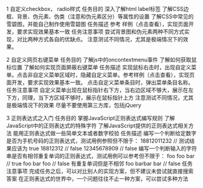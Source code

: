 1 自定义checkbox， radio样式
任务目的
深入了解html label标签
了解CSS边框、背景、伪元素、伪类（注意和伪元素区分）等属性的设置
了解CSS中常见的雪碧图，并能自己制作使用雪碧图
任务描述
参考 样例（点击查看），实现页面开发，要求实现效果基本一致
任务注意事项
尝试背景图和伪元素两种不同方式实现，对比两种方式各自的优缺点。
注意测试不同情况，尤其是极端情况下的效果。

2 自定义网页右键菜单
任务目的
了解js中的oncontextmenu事件
了解如何获取鼠标位置
了解如何实现页面屏蔽右键菜单
任务描述
实现鼠标右击时，出现自定义菜单。点击非自定义菜单区域时，隐藏自定义菜单。参考样例（点击查看），实现页面开发，要求实现效果基本一致。
点击自定义菜单条目时，弹出菜单条目名称。
任务注意事项
自定义菜单出现在鼠标指针右下方，当右边区域不够大，展示在左下方，同理，当下方区域不够时，展示在鼠标指针上方
注意测试不同情况，尤其是极端情况下的效果
尽量不要使用第三方库，包括jQuery

3 正则表达式之入门
任务目的
掌握JavaScript正则表达式编写规则
了解JavaScript中的正则表达式的特殊字符
了解JavaScript提供的正则表达式相关方法
能用正则表达式做一些简单文本或者数字校验
任务描述
编写一个判断给定数字是否为手机号码的正则表达式，测试用例参照但不限于：
18812011232  // 测试结果应该为 true
18812312     // false
12345678909  // false
编写一个判断输入的字符串是否有相邻重复单词的正则表达式，测试用例可以参考但不限于：
foo foo bar       // true
foo bar foo       // false  有重复单词但是不相邻
foo  barbar bar   // false
任务注意事项
完成任务之后，可以对比别人的实现方案，但不建议未尝试就直接搜索答案
在正则表达式的世界中，一个问题往往不止一种方案，可以尝试多种方法
